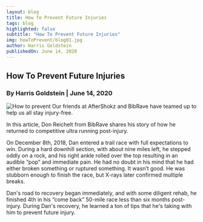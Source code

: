 ```yaml
---
layout: blog
title: How To Prevent Future Injuries
tags: blog
highlighted: false
subtitle: "How To Prevent Future Injuries"
img: howToPrevent/blog01.jpg
author: Harris Goldstein
publishedOn: June 14, 2020
---
```


## How To Prevent Future Injuries
### By Harris Goldstein | June 14, 2020

![How to prevent](../../assets/images/blogs/howToPrevent/blog01.jpg "How to prevent")
Our friends at AfterShokz and BibRave have teamed up to help us all stay injury-free.

In this article, Don Reichelt from BibRave shares his story of how he returned to competitive ultra running post-injury.

On December 8th, 2018, Dan entered a trail race with full expectations to win. During a hard downhill section, with about nine miles left, he stepped oddly on a rock, and his right ankle rolled over the top resulting in an audible “pop” and immediate pain. He had no doubt in his mind that he had either broken something or ruptured something. It wasn’t good. He was stubborn enough to finish the race, but X-rays later confirmed multiple breaks. 

Dan's road to recovery began immediately, and with some diligent rehab, he finished 4th in his “come back” 50-mile race less than six months post-injury. During Dan's recovery, he learned a ton of tips that he's taking with him to prevent future injury.